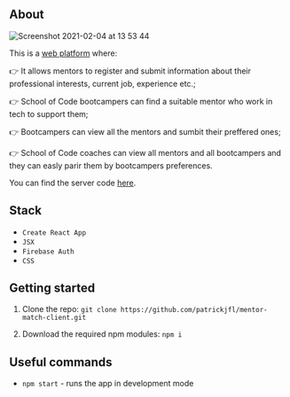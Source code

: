 ## About
![Screenshot 2021-02-04 at 13 53 44](https://user-images.githubusercontent.com/70764046/106902192-71a8bc80-66f0-11eb-9d44-b67eb095b047.png)


This is a [web platform](https://socmentormatch.netlify.app) where:

👉 It allows mentors to register and submit information about their professional interests, current job, experience etc.;

👉 School of Code bootcampers can find a suitable mentor who work in tech to support them;
 
👉 Bootcampers can view all the mentors and sumbit their preffered ones;

👉 School of Code coaches can view all mentors and all bootcampers and they can easly parir them by bootcampers preferences. 


You can find the server code [here](https://github.com/ipredoi/Mentor-match-server).

## Stack

- `Create React App`
- `JSX`
- `Firebase Auth`
- `CSS`

## Getting started

1. Clone the repo: `git clone https://github.com/patrickjfl/mentor-match-client.git`

2. Download the required npm modules: `npm i`

## Useful commands

- `npm start` - runs the app in development mode

